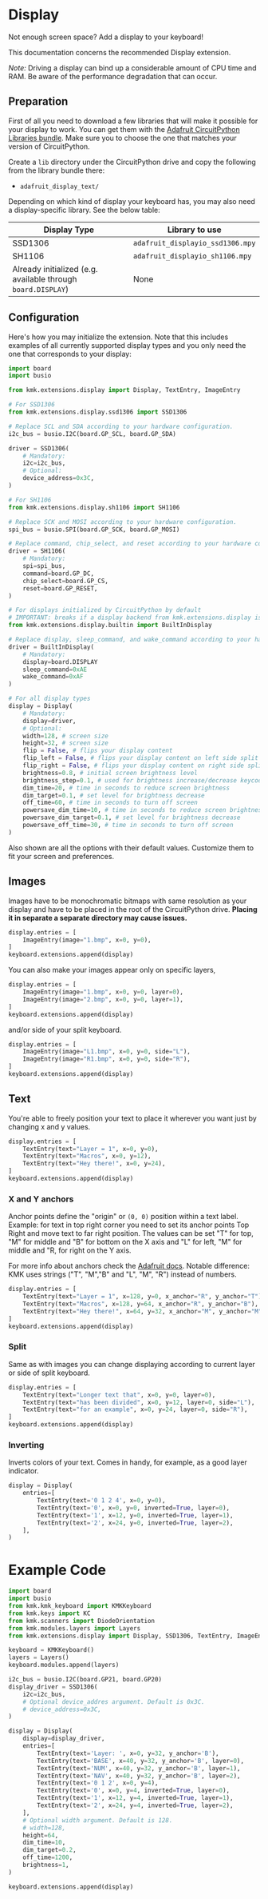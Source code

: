 # Display
Not enough screen space? Add a display to your keyboard!

This documentation concerns the recommended Display extension.

*Note:*
Driving a display can bind up a considerable amount of CPU time and RAM.
Be aware of the performance degradation that can occur.

## Preparation
First of all you need to download a few libraries that will make it possible for your display to work.
You can get them with the [Adafruit CircuitPython Libraries bundle](https://circuitpython.org/libraries).
Make sure you to choose the one that matches your version of CircuitPython.

Create a `lib` directory under the CircuitPython drive and copy the following
from the library bundle there:
* `adafruit_display_text/`

Depending on which kind of display your keyboard has, you may also need a display-specific library. See the below table:

| Display Type                                                 | Library to use                   |
| ------------------------------------------------------------ | -------------------------------- |
| SSD1306                                                      | `adafruit_displayio_ssd1306.mpy` |
| SH1106                                                       | `adafruit_displayio_sh1106.mpy` |
| Already initialized (e.g. available through `board.DISPLAY`) | None                             |

## Configuration
Here's how you may initialize the extension. Note that this includes examples of all currently supported display types and you only need the one that corresponds to your display:

```python
import board
import busio

from kmk.extensions.display import Display, TextEntry, ImageEntry

# For SSD1306
from kmk.extensions.display.ssd1306 import SSD1306

# Replace SCL and SDA according to your hardware configuration.
i2c_bus = busio.I2C(board.GP_SCL, board.GP_SDA)

driver = SSD1306(
    # Mandatory:
    i2c=i2c_bus,
    # Optional:
    device_address=0x3C,
)

# For SH1106
from kmk.extensions.display.sh1106 import SH1106

# Replace SCK and MOSI according to your hardware configuration.
spi_bus = busio.SPI(board.GP_SCK, board.GP_MOSI)

# Replace command, chip_select, and reset according to your hardware configuration.
driver = SH1106(
    # Mandatory:
    spi=spi_bus,
    command=board.GP_DC,
    chip_select=board.GP_CS,
    reset=board.GP_RESET,
)

# For displays initialized by CircuitPython by default
# IMPORTANT: breaks if a display backend from kmk.extensions.display is also in use
from kmk.extensions.display.builtin import BuiltInDisplay

# Replace display, sleep_command, and wake_command according to your hardware configuration.
driver = BuiltInDisplay(
    # Mandatory:
    display=board.DISPLAY
    sleep_command=0xAE
    wake_command=0xAF
)

# For all display types
display = Display(
    # Mandatory:
    display=driver,
    # Optional:
    width=128, # screen size
    height=32, # screen size
    flip = False, # flips your display content
    flip_left = False, # flips your display content on left side split
    flip_right = False, # flips your display content on right side split
    brightness=0.8, # initial screen brightness level
    brightness_step=0.1, # used for brightness increase/decrease keycodes
    dim_time=20, # time in seconds to reduce screen brightness
    dim_target=0.1, # set level for brightness decrease
    off_time=60, # time in seconds to turn off screen
    powersave_dim_time=10, # time in seconds to reduce screen brightness
    powersave_dim_target=0.1, # set level for brightness decrease
    powersave_off_time=30, # time in seconds to turn off screen
)
```
Also shown are all the options with their default values.
Customize them to fit your screen and preferences.


## Images
Images have to be monochromatic bitmaps with same resolution as your display and
have to be placed in the root of the CircuitPython drive.
**Placing it in separate a separate directory may cause issues.**

```python
display.entries = [
    ImageEntry(image="1.bmp", x=0, y=0),
]
keyboard.extensions.append(display)
```

You can also make your images appear only on specific layers,

```python
display.entries = [
    ImageEntry(image="1.bmp", x=0, y=0, layer=0),
    ImageEntry(image="2.bmp", x=0, y=0, layer=1),
]
keyboard.extensions.append(display)
```

and/or side of your split keyboard.

```python
display.entries = [
    ImageEntry(image="L1.bmp", x=0, y=0, side="L"),
    ImageEntry(image="R1.bmp", x=0, y=0, side="R"),
]
keyboard.extensions.append(display)
```

## Text
You're able to freely position your text to place it wherever you want just by changing x and y values.

```python
display.entries = [
    TextEntry(text="Layer = 1", x=0, y=0),
    TextEntry(text="Macros", x=0, y=12),
    TextEntry(text="Hey there!", x=0, y=24),
]
keyboard.extensions.append(display)
```

### X and Y anchors
Anchor points define the "origin" or `(0, 0)` position within a text label.
Example: for text in top right corner you need to set its anchor points Top Right and move text to far right position.
The values can be set "T" for top, "M" for middle and "B" for bottom on the X
axis and "L" for left, "M" for middle and "R, for right on the Y axis.

For more info about anchors check the [Adafruit docs](https://learn.adafruit.com/circuitpython-display-support-using-displayio/text).
Notable difference: KMK uses strings ("T", "M","B" and "L", "M", "R") instead of numbers.

```python
display.entries = [
    TextEntry(text="Layer = 1", x=128, y=0, x_anchor="R", y_anchor="T"), # text in Top Right corner
    TextEntry(text="Macros", x=128, y=64, x_anchor="R", y_anchor="B"), # text in Bottom Right corner
    TextEntry(text="Hey there!", x=64, y=32, x_anchor="M", y_anchor="M"), # text in the Middle of screen
]
keyboard.extensions.append(display)
```

### Split
Same as with images you can change displaying according to current layer or side of split keyboard.

```python
display.entries = [
    TextEntry(text="Longer text that", x=0, y=0, layer=0),
    TextEntry(text="has been divided", x=0, y=12, layer=0, side="L"),
    TextEntry(text="for an example", x=0, y=24, layer=0, side="R"),
]
keyboard.extensions.append(display)
```

### Inverting
Inverts colors of your text. Comes in handy, for example, as a good layer indicator.

```python
display = Display(
    entries=[
        TextEntry(text='0 1 2 4', x=0, y=0),
        TextEntry(text='0', x=0, y=0, inverted=True, layer=0),
        TextEntry(text='1', x=12, y=0, inverted=True, layer=1),
        TextEntry(text='2', x=24, y=0, inverted=True, layer=2),
    ],
)
```

# Example Code
```python
import board
import busio
from kmk.kmk_keyboard import KMKKeyboard
from kmk.keys import KC
from kmk.scanners import DiodeOrientation
from kmk.modules.layers import Layers
from kmk.extensions.display import Display, SSD1306, TextEntry, ImageEntry

keyboard = KMKKeyboard()
layers = Layers()
keyboard.modules.append(layers)

i2c_bus = busio.I2C(board.GP21, board.GP20)
display_driver = SSD1306(
    i2c=i2c_bus,
    # Optional device_addres argument. Default is 0x3C.
    # device_address=0x3C,
)

display = Display(
    display=display_driver,
    entries=[
        TextEntry(text='Layer: ', x=0, y=32, y_anchor='B'),
        TextEntry(text='BASE', x=40, y=32, y_anchor='B', layer=0),
        TextEntry(text='NUM', x=40, y=32, y_anchor='B', layer=1),
        TextEntry(text='NAV', x=40, y=32, y_anchor='B', layer=2),
        TextEntry(text='0 1 2', x=0, y=4),
        TextEntry(text='0', x=0, y=4, inverted=True, layer=0),
        TextEntry(text='1', x=12, y=4, inverted=True, layer=1),
        TextEntry(text='2', x=24, y=4, inverted=True, layer=2),
    ],
    # Optional width argument. Default is 128.
    # width=128,
    height=64,
    dim_time=10,
    dim_target=0.2,
    off_time=1200,
    brightness=1,
)

keyboard.extensions.append(display)
```

